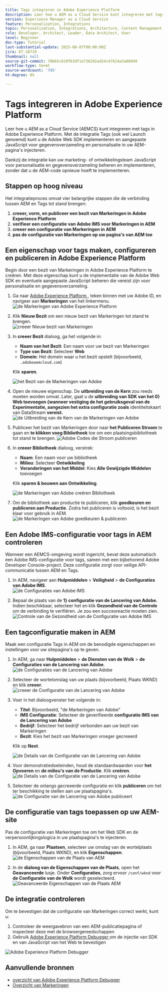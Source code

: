 ```yaml
---
title: Tags integreren in Adobe Experience Platform
description: Leer hoe u AEM as a Cloud Service kunt integreren met tags in Adobe Experience Platform. Dankzij de integratie kunt u de Adobe Web SDK implementeren en aangepaste JavaScript voor gegevensverzameling en personalisatie in uw AEM-pagina's injecteren.
version: Experience Manager as a Cloud Service
feature: Personalization, Integrations
topic: Personalization, Integrations, Architecture, Content Management
role: Developer, Architect, Leader, Data Architect, User
level: Beginner
doc-type: Tutorial
last-substantial-update: 2025-08-07T00:00:00Z
jira: KT-18719
thumbnail: null
source-git-commit: 70665c019f63df1e736292ad24c47624a3a80d49
workflow-type: tm+mt
source-wordcount: '745'
ht-degree: 0%

---
```



# Tags integreren in Adobe Experience Platform

Leer hoe u AEM as a Cloud Service (AEMCS) kunt integreren met tags in Adobe Experience Platform. Met de integratie Tags (ook wel Launch genoemd) kunt u de Adobe Web SDK implementeren en aangepaste JavaScript voor gegevensverzameling en personalisatie in uw AEM-pagina&#39;s injecteren.

Dankzij de integratie kan uw marketing- of ontwikkelingsteam JavaScript voor personalisatie en gegevensverzameling beheren en implementeren, zonder dat u de AEM-code opnieuw hoeft te implementeren.

## Stappen op hoog niveau

Het integratieproces omvat vier belangrijke stappen die de verbinding tussen AEM en Tags tot stand brengen:

1. **creeer, vorm, en publiceer een bezit van Markeringen in Adobe Experience Platform**
2. **verifieer een configuratie van Adobe IMS voor Markeringen in AEM**
3. **creeer een configuratie van Markeringen in AEM**
4. **pas de configuratie van Markeringen op uw pagina&#39;s van AEM toe**

## Een eigenschap voor tags maken, configureren en publiceren in Adobe Experience Platform

Begin door een bezit van Markeringen in Adobe Experience Platform te creëren. Met deze eigenschap kunt u de implementatie van de Adobe Web SDK en eventuele aangepaste JavaScript beheren die vereist zijn voor personalisatie en gegevensverzameling.

1. Ga naar [ Adobe Experience Platform ](https://experience.adobe.com/platform), teken binnen met uw Adobe ID, en navigeer aan **Markeringen** van het linkermenu.\
   ![ de Markeringen van Adobe Experience Platform ](../assets/setup/aep-tags.png)

2. Klik **Nieuw Bezit** om een nieuw bezit van Markeringen tot stand te brengen.\
   ![ creeer Nieuw bezit van Markeringen ](../assets/setup/aep-create-tags-property.png)

3. In **creeer Bezit** dialoog, ga het volgende in:
   - **Naam van het Bezit**: Een naam voor uw bezit van Markeringen
   - **Type van Bezit**: Selecteer **Web**
   - **Domein**: Het domein waar u het bezit opstelt (bijvoorbeeld, `.adobeaemcloud.com`)

   Klik **sparen**.

   ![ het Bezit van de Markeringen van Adobe ](../assets/setup/adobe-tags-property.png)

4. Open de nieuwe eigenschap. De **uitbreiding van de Kern** zou reeds moeten worden omvat. Later, gaat u de **uitbreiding van SDK van het 0&rbrace; Web toevoegen &lbrace;wanneer vestiging de het gebruiksgeval van de Experimentatie, aangezien het extra configuratie zoals** identiteitskaart van DataStream **vereist.**\
   ![ de Uitbreiding van de Kern van de Markeringen van Adobe ](../assets/setup/adobe-tags-core-extension.png)

5. Publiceer het bezit van Markeringen door naar **het Publiceren Stroom** te gaan en **te klikken voeg Bibliotheek** toe om een plaatsingsbibliotheek tot stand te brengen.
   ![ Adobe Codes die Stroom publiceren ](../assets/setup/adobe-tags-publishing-flow.png)

6. In **creeer Bibliotheek** dialoog, verstrek:
   - **Naam**: Een naam voor uw bibliotheek
   - **Milieu**: Selecteer **Ontwikkeling**
   - **Veranderingen van het Middel**: Kies **Alle Gewijzigde Middelen** toevoegen

   Klik **sparen &amp; bouwen aan Ontwikkeling**.

   ![ de Markeringen van Adobe creëren Bibliotheek ](../assets/setup/adobe-tags-create-library.png)

7. Om de bibliotheek aan productie te publiceren, klik **goedkeuren en publiceren aan Productie**. Zodra het publiceren is voltooid, is het bezit klaar voor gebruik in AEM.\
   ![ de Markeringen van Adobe goedkeuren &amp; publiceren ](../assets/setup/adobe-tags-approve-publish.png)

## Een Adobe IMS-configuratie voor tags in AEM controleren

Wanneer een AEMCS-omgeving wordt ingericht, bevat deze automatisch een Adobe IMS-configuratie voor tags, samen met een bijbehorend Adobe Developer Console-project. Deze configuratie zorgt voor veilige API-communicatie tussen AEM en Tags.

1. In AEM, navigeer aan **Hulpmiddelen** > **Veiligheid** > **de Configuraties van Adobe IMS**.\
   ![ de Configuraties van Adobe IMS ](../assets/setup/aem-ims-configurations.png)

2. Bepaal de plaats van de **1&rbrace; configuratie van de Lancering van Adobe.** Indien beschikbaar, selecteer het en klik **Gezondheid van de Controle** om de verbinding te verifiëren. Je zou een succesreactie moeten zien.\
   ![ Controle van de Gezondheid van de Configuratie van Adobe IMS ](../assets/setup/aem-ims-configuration-health-check.png)

## Een tagconfiguratie maken in AEM

Maak een configuratie Tags in AEM om de benodigde eigenschappen en instellingen voor uw sitepagina&#39;s op te geven.

1. In AEM, ga naar **Hulpmiddelen** > **de Diensten van de Wolk** > **de Configuraties van de Lancering van Adobe**.\
   ![ de Configuraties van de Lancering van Adobe ](../assets/setup/aem-launch-configurations.png)

2. Selecteer de wortelomslag van uw plaats (bijvoorbeeld, Plaats WKND) en klik **creeer**.\
   ![ creeer de Configuratie van de Lancering van Adobe ](../assets/setup/aem-create-launch-configuration.png)

3. Voer in het dialoogvenster het volgende in:
   - **Titel**: Bijvoorbeeld, &quot;de Markeringen van Adobe&quot;
   - **IMS Configuratie**: Selecteer de geverifieerde **configuratie IMS van de Lancering van Adobe**
   - **Bedrijf**: Selecteer het bedrijf verbonden aan uw bezit van Markeringen
   - **Bezit**: Kies het bezit van Markeringen vroeger gecreeerd

   Klik op **Next**.

   ![ de Details van de Configuratie van de Lancering van Adobe ](../assets/setup/aem-launch-configuration-details.png)

4. Voor demonstratiedoeleinden, houd de standaardwaarden voor **het Opvoeren** en **de milieu&#39;s van de Productie**. Klik **creëren**.\
   ![ de Details van de Configuratie van de Lancering van Adobe ](../assets/setup/aem-launch-configuration-create.png)

5. Selecteer de onlangs gecreeerde configuratie en klik **publiceren** om het ter beschikking te stellen aan uw plaatspagina&#39;s.\
   ![ de Configuratie van de Lancering van Adobe publiceert ](../assets/setup/aem-launch-configuration-publish.png)

## De configuratie van tags toepassen op uw AEM-site

Pas de configuratie van Markeringen toe om het Web SDK en de verpersoonlijkingslogica in uw plaatspagina&#39;s te injecteren.

1. In AEM, ga naar **Plaatsen**, selecteer uw omslag van de wortelplaats (bijvoorbeeld, Plaats WKND), en klik **Eigenschappen**.\
   ![ de Eigenschappen van de Plaats van AEM ](../assets/setup/aem-site-properties.png)

2. In de **dialoog van de Eigenschappen van de Plaats**, open het **Geavanceerde** lusje. Onder **Configuraties**, zorg ervoor `/conf/wknd` voor **de Configuratie van de Wolk** wordt geselecteerd.\
   ![ Geavanceerde Eigenschappen van de Plaats AEM ](../assets/setup/aem-site-advanced-properties.png)

## De integratie controleren

Om te bevestigen dat de configuratie van Markeringen correct werkt, kunt u:

1. Controleer de weergavebron van een AEM-publicatiepagina of inspecteer deze met de browsergereedschappen
2. Gebruik [ Adobe Experience Platform Debugger ](https://chromewebstore.google.com/detail/adobe-experience-platform/bfnnokhpnncpkdmbokanobigaccjkpob) om de injectie van SDK en van JavaScript van het Web te bevestigen

![ Adobe Experience Platform Debugger ](../assets/setup/aep-debugger.png)

## Aanvullende bronnen

- [ overzicht van Adobe Experience Platform Debugger ](https://experienceleague.adobe.com/nl/docs/experience-platform/debugger/home)
- [ Overzicht van Markeringen ](https://experienceleague.adobe.com/nl/docs/experience-platform/tags/home)
